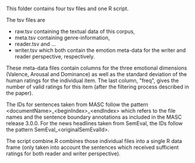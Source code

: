 This folder contains four tsv files and one R script. 

The tsv files are 
* raw.tsv containing the textual data of this corpus,
* meta.tsv containing genre-information,
* reader.tsv and ...
* writer.tsv which both contain the emotion meta-data for the writer and reader perspective, respectively.

These meta-data files contain columns for the three emotional dimensions (Valence, Arousal and Dominance) as well as the standard deviation of the human ratings for the individual item. The last column, "freq", gives the number of valid ratings for this item (after the filtering process described in the paper).

The IDs for sentences taken from MASC follow the pattern \<documentName>\_\<beginIndex>\_\<endIndex> which refers to the file names and the sentence boundary annotations as included in the MASC release 3.0.0. For the news headlines taken from SemEval, the IDs follow the pattern SemEval\_\<originalSemEvalId>.

The script combine.R combines those individual files into a single R data frame (only taken into account the sentences which received sufficient ratings for both reader and writer perspective).
